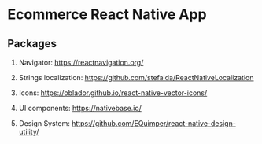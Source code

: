# Ecommerce React Native App

## Packages

1. Navigator: https://reactnavigation.org/

2. Strings localization: https://github.com/stefalda/ReactNativeLocalization

3. Icons: https://oblador.github.io/react-native-vector-icons/

4. UI components: https://nativebase.io/

5. Design System: https://github.com/EQuimper/react-native-design-utility/

